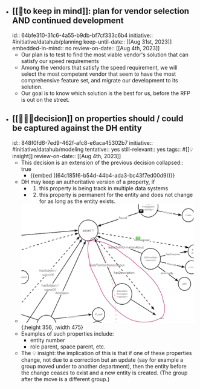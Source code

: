 - ## [[🧠to keep in mind]]: plan for vendor selection AND continued development
  id:: 64bfe310-31c6-4a55-b9db-bf7cf333c6b4
  initiative:: #initiative/datahub/planning 
  keep-until-date:: [[Aug 31st, 2023]]
  embedded-in-mind:: no
  review-on-date:: [[Aug 4th, 2023]]
	- Our plan is to test to find the most viable vendor's solution that can satisfy our speed requirements
	- Among the vendors that satisfy the speed requirement, we will select the most competent vendor that seem to have the most comprehensive feature set, and migrate our development to its solution.
	- Our goal is to know which solution is the best for us, before the RFP is out on the street.
- ## [[👩🏻‍⚖️decision]] on properties should / could be captured against the DH entity
  id:: 848f0fd6-7ed9-462f-afc8-e6aca45302b7
  initiative:: #initiative/datahub/modeling
  tentative:: yes
  still-relevant:: yes
  tags:: #[[💡insight]] 
  review-on-date:: [[Aug 4th, 2023]]
	- This decision is an extension of the previous decision
	  collapsed:: true
		- {{embed ((64c185f6-b54d-44b4-ada3-bc43f7ed00d9))}}
	- DH may keep an authoritative version of a property, if
		- 1) this property is being track in multiple data systems
		- 2) this property is permanent for the entity and does not change for as long as the entity exists.
	- ![image.png](../assets/image_1690307798102_0.png){:height 356, :width 475}
	- Examples of such properties include:
		- entity number
		- role parent, space parent, etc.
	- The 💡 insight: the implication of this is that if one of these properties change, not due to a correction but an update (say for example a group moved under to another department), then the entity before the change ceases to exist and a new entity is created. (The group after the move is a different group.)